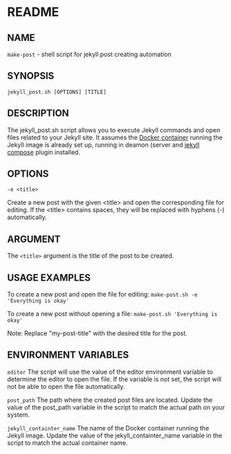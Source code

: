 # README

## NAME

`make-post` - shell script for jekyll post creating automation

## SYNOPSIS

`jekyll_post.sh [OPTIONS] [TITLE]`

## DESCRIPTION

The jekyll_post.sh script allows you to execute Jekyll commands and open files
related to your Jekyll site. It assumes the [Docker container][jekyll container] running the Jekyll
image is already set up, running in deamon (server and [jekyll compose][jekyll compose] plugin installed.

## OPTIONS

`-e <title>`

Create a new post with the given \<title> and open the corresponding file for editing.
If the \<title> contains spaces,
they will be replaced with hyphens (-) automatically.

## ARGUMENT

The `<title>` argument is the title of the post to be created.

## USAGE EXAMPLES

To create a new post and open the file for editing:
`make-post.sh -e 'Everything is okay'`

To create a new post without opening a file:
`make-post.sh 'Everything is okay'`

Note: Replace "my-post-title" with the desired title for the post.

## ENVIRONMENT VARIABLES

`editor`
The script will use the value of the editor environment variable to determine the editor to open the file. If the variable is not set, the script will not be able to open the file automatically.

`post_path`
    The path where the created post files are located. Update the value of the post_path variable in the script to match the actual path on your system.

`jekyll_containter_name`
    The name of the Docker container running the Jekyll image. Update the value of the jekyll_containter_name variable in the script to match the actual container name.

[jekyll compose]: https://github.com/jekyll/jekyll-compose
[jekyll container]: https://hub.docker.com/r/jekyll/jekyll/
